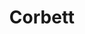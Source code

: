 ---
title: Corbett
excerpt: ""
thumbnail: /assets/images/corbett/corbett_thumbnail.jpg
featured_image: /assets/images/corbett/corbett.jpg
categories:
    - travel
tags:
    - featured
---